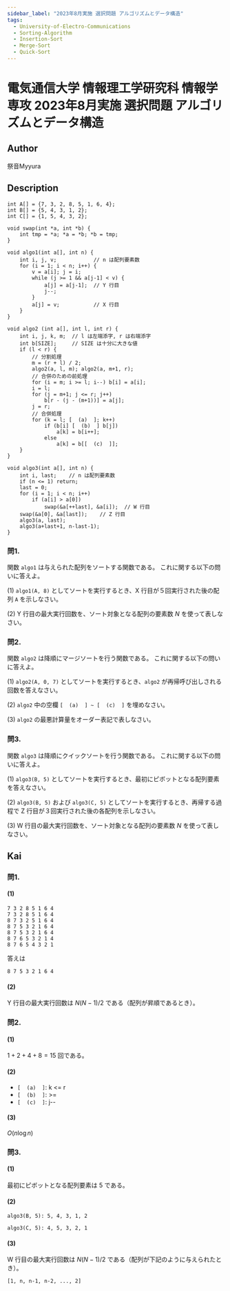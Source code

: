 ```yaml
---
sidebar_label: "2023年8月実施 選択問題 アルゴリズムとデータ構造"
tags:
  - University-of-Electro-Communications 
  - Sorting-Algorithm
  - Insertion-Sort
  - Merge-Sort
  - Quick-Sort
---
```

# 電気通信大学 情報理工学研究科 情報学専攻 2023年8月実施 選択問題 アルゴリズムとデータ構造

## **Author**
祭音Myyura

## **Description**

```text
int A[] = {7, 3, 2, 8, 5, 1, 6, 4};
int B[] = {5, 4, 3, 1, 2};
int C[] = {1, 5, 4, 3, 2};

void swap(int *a, int *b) {
    int tmp = *a; *a = *b; *b = tmp;
}

void algo1(int a[], int n) {
    int i, j, v;            // n は配列要素数
    for (i = 1; i < n; i++) {
        v = a[i]; j = i;
        while (j >= 1 && a[j-1] < v) {
            a[j] = a[j-1];  // Y 行目
            j--;
        }
        a[j] = v;           // X 行目
    }
}

void algo2 (int a[], int l, int r) {
    int i, j, k, m;  // l は左端添字, r は右端添字
    int b[SIZE];     // SIZE は十分に大きな値
    if (l < r) {
        // 分割処理
        m = (r + l) / 2;
        algo2(a, l, m); algo2(a, m+1, r);
        // 合併のための前処理
        for (i = m; i >= l; i--) b[i] = a[i];
        i = l;
        for (j = m+1; j <= r; j++)
            b[r - (j - (m+1))] = a[j];
        j = r;
        // 合併処理
        for (k = l; [  (a)  ]; k++)
            if (b[i] [  (b)  ] b[j])
                a[k] = b[i++];
            else
                a[k] = b[[  (c)  ]];
    }
}

void algo3(int a[], int n) {
    int i, last;    // n は配列要素数
    if (n <= 1) return;
    last = 0;
    for (i = 1; i < n; i++)
        if (a[i] > a[0])
            swap(&a[++last], &a[i]);  // W 行目
    swap(&a[0], &a[last]);    // Z 行目
    algo3(a, last);
    algo3(a+last+1, n-last-1);
}
```

### 問1.
関数 `algo1` は与えられた配列をソートする関数である。
これに関する以下の問いに答えよ。

(1) `algo1(A, 8)` としてソートを実行するとき、X 行目が５回実行された後の配列 `A` を示しなさい。

(2) Y 行目の最大実行回数を、ソート対象となる配列の要素数 $N$ を使って表しなさい。

### 問2.
関数 `algo2` は降順にマージソートを行う関数である。
これに関する以下の問いに答えよ。

(1) `algo2(A, 0, 7)` としてソートを実行するとき、`algo2` が再帰呼び出しされる回数を答えなさい。

(2) `algo2` 中の空欄 `[  (a)  ] ~ [  (c)  ]` を埋めなさい。

(3) `algo2` の最悪計算量をオーダー表記で表しなさい。

### 問3.
関数 `algo3` は降順にクイックソートを行う関数である。
これに関する以下の問いに答えよ。

(1) `algo3(B, 5)` としてソートを実行するとき、最初にピボットとなる配列要素を答えなさい。

(2) `algo3(B, 5)` および `algo3(C, 5)` としてソートを実行するとき、再帰する過程で Z 行目が３回実行された後の各配列を示しなさい。

(3) W 行目の最大実行回数を、ソート対象となる配列の要素数 $N$ を使って表しなさい。

## **Kai**
### 問1.
#### (1)

```text
7 3 2 8 5 1 6 4 
7 3 2 8 5 1 6 4 
8 7 3 2 5 1 6 4 
8 7 5 3 2 1 6 4 
8 7 5 3 2 1 6 4 
8 7 6 5 3 2 1 4 
8 7 6 5 4 3 2 1 
```

答えは

```text
8 7 5 3 2 1 6 4 
```

#### (2)
Y 行目の最大実行回数は $N(N-1)/2$ である（配列が昇順であるとき）。

### 問2.
#### (1)
$1 + 2 + 4 + 8 = 15$ 回である。

#### (2)

- `[  (a)  ]`: k <= r
- `[  (b)  ]`: >=
- `[  (c)  ]`: j-- 

#### (3)

$O(n \log n)$

### 問3.
#### (1)
最初にピボットとなる配列要素は $5$ である。

#### (2)

```text
algo3(B, 5): 5, 4, 3, 1, 2

algo3(C, 5): 4, 5, 3, 2, 1
```

#### (3)
W 行目の最大実行回数は $N(N-1)/2$ である（配列が下記のように与えられたとき）。

```text
[1, n, n-1, n-2, ..., 2]
```
